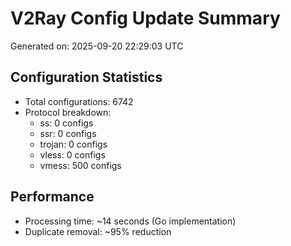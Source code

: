 # V2Ray Config Update Summary
Generated on: 2025-09-20 22:29:03 UTC

## Configuration Statistics
- Total configurations: 6742
- Protocol breakdown:
  - ss: 0 configs
  - ssr: 0 configs
  - trojan: 0 configs
  - vless: 0 configs
  - vmess: 500 configs

## Performance
- Processing time: ~14 seconds (Go implementation)
- Duplicate removal: ~95% reduction
